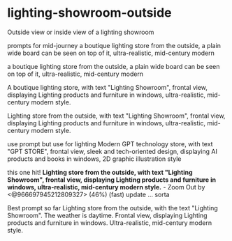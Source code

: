 # lighting-showroom-outside
Outside view or inside view of a lighting showroom


prompts for mid-journey
a boutique lighting store from the outside, a plain wide board can be seen on top of it, ultra-realistic, mid-century modern

a boutique lighting store from the outside, a plain wide board can be seen on top of it, ultra-realistic, mid-century modern

A boutique lighting store, with text "Lighting Showroom", frontal view, displaying Lighting products and furniture in windows, ultra-realistic, mid-century modern style. 

Lighting store from the outside, with text "Lighting Showroom", frontal view, displaying Lighting products and furniture in windows, ultra-realistic, mid-century modern style.

use prompt but use for lighting
Modern GPT technology store, with text "GPT STORE", frontal view, sleek and tech-oriented design, displaying AI products and books in windows, 2D graphic illustration style

this one hit!
**Lighting store from the outside, with text "Lighting Showroom", frontal view, displaying Lighting products and furniture in windows, ultra-realistic, mid-century modern style.** - Zoom Out by <@966697945212809327> (46%) (fast) update ... sorta

Best prompt so far
Lighting store from the outside, with the text "Lighting Showroom". The weather is daytime. Frontal view, displaying Lighting products and furniture in windows. Ultra-realistic, mid-century modern style.
